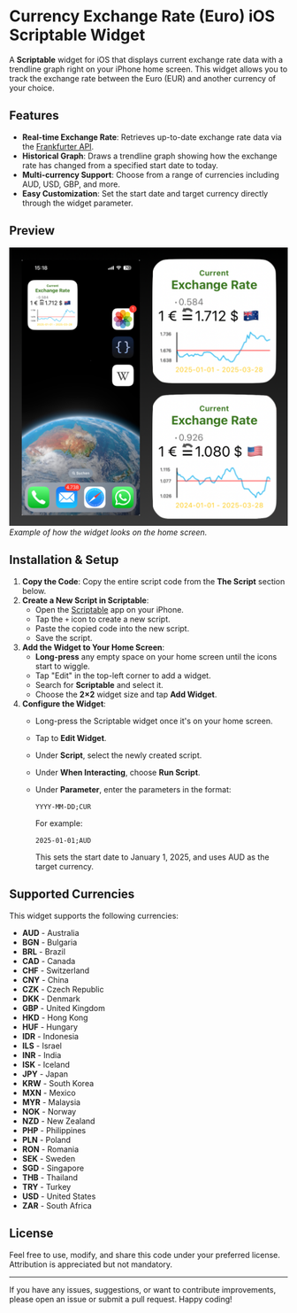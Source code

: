 
# Currency Exchange Rate (Euro) iOS Scriptable Widget

A **Scriptable** widget for iOS that displays current exchange rate data with a trendline graph right on your iPhone home screen. This widget allows you to track the exchange rate between the Euro (EUR) and another currency of your choice.

## Features

- **Real-time Exchange Rate**: Retrieves up-to-date exchange rate data via the [Frankfurter API](https://github.com/lineofflight/frankfurter).
- **Historical Graph**: Draws a trendline graph showing how the exchange rate has changed from a specified start date to today.
- **Multi-currency Support**: Choose from a range of currencies including AUD, USD, GBP, and more.
- **Easy Customization**: Set the start date and target currency directly through the widget parameter.

## Preview

![Widget Example](https://github.com/marius-giesa/euro-exchange-widget/blob/main/Exchange_Widget_Example.png) 
*Example of how the widget looks on the home screen.*

## Installation & Setup

1. **Copy the Code**: Copy the entire script code from the **The Script** section below.
2. **Create a New Script in Scriptable**:  
   - Open the [Scriptable](https://scriptable.app/) app on your iPhone.
   - Tap the `+` icon to create a new script.
   - Paste the copied code into the new script.
   - Save the script.
3. **Add the Widget to Your Home Screen**:
   - **Long-press** any empty space on your home screen until the icons start to wiggle.
   - Tap "Edit" in the top-left corner to add a widget.
   - Search for **Scriptable** and select it.
   - Choose the **2×2** widget size and tap **Add Widget**.
4. **Configure the Widget**:
   - Long-press the Scriptable widget once it's on your home screen.
   - Tap to **Edit Widget**.
   - Under **Script**, select the newly created script.
   - Under **When Interacting**, choose **Run Script**.
   - Under **Parameter**, enter the parameters in the format:  
     
     ```
     YYYY-MM-DD;CUR
     ```
     
     For example:
     
     ```
     2025-01-01;AUD
     ```
     
     This sets the start date to January 1, 2025, and uses AUD as the target currency.

## Supported Currencies

This widget supports the following currencies:

- **AUD** - Australia
- **BGN** - Bulgaria
- **BRL** - Brazil
- **CAD** - Canada
- **CHF** - Switzerland
- **CNY** - China
- **CZK** - Czech Republic
- **DKK** - Denmark
- **GBP** - United Kingdom
- **HKD** - Hong Kong
- **HUF** - Hungary
- **IDR** - Indonesia
- **ILS** - Israel
- **INR** - India
- **ISK** - Iceland
- **JPY** - Japan
- **KRW** - South Korea
- **MXN** - Mexico
- **MYR** - Malaysia
- **NOK** - Norway
- **NZD** - New Zealand
- **PHP** - Philippines
- **PLN** - Poland
- **RON** - Romania
- **SEK** - Sweden
- **SGD** - Singapore
- **THB** - Thailand
- **TRY** - Turkey
- **USD** - United States
- **ZAR** - South Africa


## License

Feel free to use, modify, and share this code under your preferred license. Attribution is appreciated but not mandatory.

---

If you have any issues, suggestions, or want to contribute improvements, please open an issue or submit a pull request. Happy coding!
